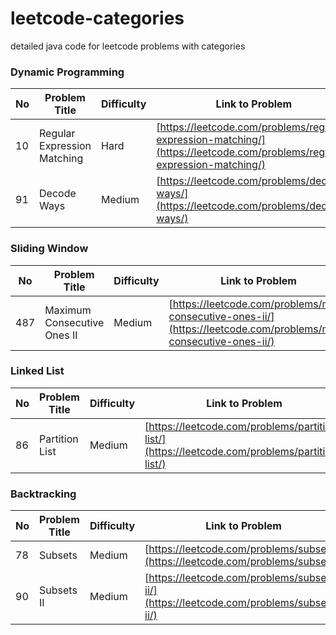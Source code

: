 # leetcode-categories
detailed java code for leetcode problems with categories

### Dynamic Programming
No | Problem Title | Difficulty | Link to Problem
------------ | ------------ | ------------- | -------------
10 | Regular Expression Matching | Hard | [https://leetcode.com/problems/regular-expression-matching/](https://leetcode.com/problems/regular-expression-matching/)
91 | Decode Ways | Medium | [https://leetcode.com/problems/decode-ways/](https://leetcode.com/problems/decode-ways/)


### Sliding Window
No | Problem Title | Difficulty | Link to Problem
------------ | ------------ | ------------- | -------------
487 | Maximum Consecutive Ones II | Medium | [https://leetcode.com/problems/max-consecutive-ones-ii/](https://leetcode.com/problems/max-consecutive-ones-ii/)


### Linked List
No | Problem Title | Difficulty | Link to Problem
------------ | ------------ | ------------- | -------------
86 | Partition List | Medium | [https://leetcode.com/problems/partition-list/](https://leetcode.com/problems/partition-list/)

### Backtracking
No | Problem Title | Difficulty | Link to Problem
------------ | ------------ | ------------- | -------------
78 | Subsets | Medium | [https://leetcode.com/problems/subsets/](https://leetcode.com/problems/subsets/)
90 | Subsets II | Medium | [https://leetcode.com/problems/subsets-ii/](https://leetcode.com/problems/subsets-ii/)

